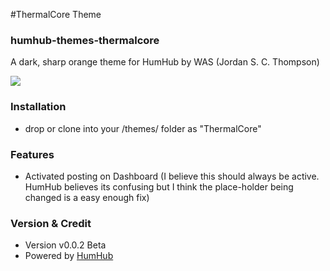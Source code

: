 #ThermalCore Theme
### humhub-themes-thermalcore
A dark, sharp orange theme for HumHub by WAS (Jordan S. C. Thompson)

<img src="http://i.imgur.com/IcDg6g1.png" />

### Installation

- drop or clone into your /themes/ folder as "ThermalCore"

### Features

- Activated posting on Dashboard (I believe this should always be active. HumHub believes its confusing but I think the place-holder being changed is a easy enough fix)

### Version & Credit

- Version v0.0.2 Beta
- Powered by <a href="http://humhub.org/">HumHub</a>

